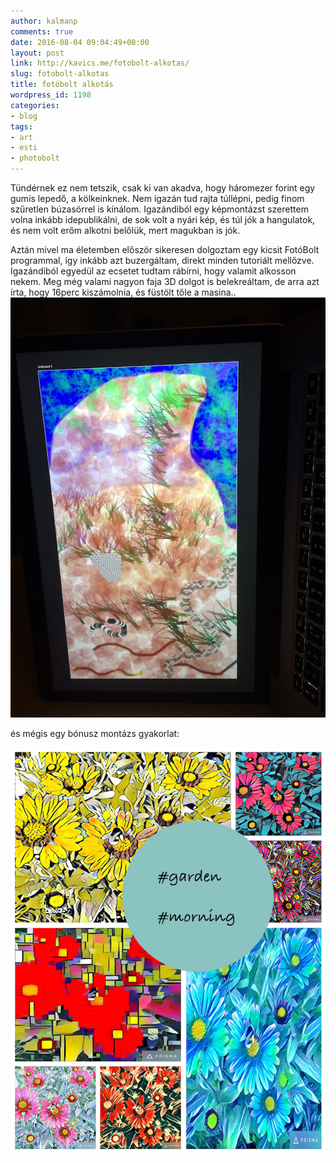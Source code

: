 ```yaml
---
author: kalmanp
comments: true
date: 2016-08-04 09:04:49+00:00
layout: post
link: http://kavics.me/fotobolt-alkotas/
slug: fotobolt-alkotas
title: fotóbolt alkotás
wordpress_id: 1198
categories:
- blog
tags:
- art
- esti
- photobolt
---
```


Tündérnek ez nem tetszik, csak ki van akadva, hogy háromezer forint egy gumis lepedő, a kölkeinknek. Nem igazán tud rajta túllépni, pedig finom szűretlen búzasörrel is kínálom. Igazándiból egy képmontázst szerettem volna inkább idepublikálni, de sok volt a nyári kép, és túl jók a hangulatok, és nem volt erőm alkotni belőlük, mert magukban is jók.

Aztán mivel ma életemben először sikeresen dolgoztam egy kicsit FotóBolt programmal, így inkább azt buzergáltam, direkt minden tutoriált mellőzve. Igazándiból egyedül az ecsetet tudtam rábírni, hogy valamit alkosson nekem. Meg még valami nagyon faja 3D dolgot is belekreáltam, de arra azt írta, hogy 16perc kiszámolnia, és füstölt tőle a masina..[
](/wp-content/uploads/2016/08/Screen-Shot-2016-08-03-at-21.52.07.png)[![art](/wp-content/uploads/2016/08/IMG_9259.jpg)](/wp-content/uploads/2016/08/IMG_9259.jpg)



és mégis egy bónusz montázs gyakorlat:

[![garden morning](/wp-content/uploads/2016/08/JSprague-PhotoTemplateLetterSize.png)](/wp-content/uploads/2016/08/JSprague-PhotoTemplateLetterSize.png)
